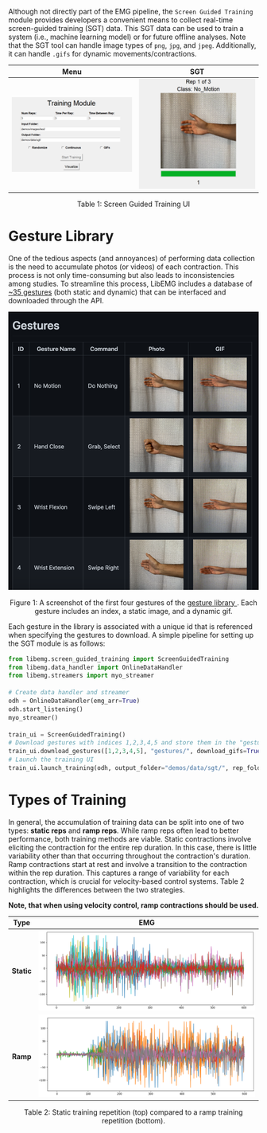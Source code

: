 <style>
    table {
        width: 100%;
    }
</style>

Although not directly part of the EMG pipeline, the `Screen Guided Training` module provides developers a convenient means to collect real-time screen-guided training (SGT) data. This SGT data can be used to train a system (i.e., machine learning model) or for future offline analyses. Note that the SGT tool can handle image types of `png`, `jpg`, and `jpeg`. Additionally, it can handle `.gifs` for dynamic movements/contractions.

| <center>Menu</center>  | <center>SGT</center> |
| ------------- | ------------- |
| ![](menu.PNG) | ![](training.PNG) |
<center> <p> Table 1: Screen Guided Training UI</p> </center>


# Gesture Library
One of the tedious aspects (and annoyances) of performing data collection is the need to accumulate photos (or videos) of each contraction. This process is not only time-consuming but also leads to inconsistencies among studies. To streamline this process, LibEMG includes a database of [~35 gestures](https://github.com/libemg/LibEMGGestures) (both static and dynamic) that can be interfaced and downloaded through the API.

![](gesture_example.png)
<center> <p> Figure 1: A screenshot of the first four gestures of the <a href="https://github.com/libemg/LibEMGGestures"> gesture library </a>. Each gesture includes an index, a static image, and a dynamic gif. </p> </center>

Each gesture in the library is associated with a unique id that is referenced when specifying the gestures to download. A simple pipeline for setting up the SGT module is as follows: 

```Python
from libemg.screen_guided_training import ScreenGuidedTraining
from libemg.data_handler import OnlineDataHandler
from libemg.streamers import myo_streamer

# Create data handler and streamer 
odh = OnlineDataHandler(emg_arr=True)
odh.start_listening()
myo_streamer()

train_ui = ScreenGuidedTraining()
# Download gestures with indices 1,2,3,4,5 and store them in the "gestures/" folder
train_ui.download_gestures([1,2,3,4,5], "gestures/", download_gifs=True)
# Launch the training UI
train_ui.launch_training(odh, output_folder="demos/data/sgt/", rep_folder="demos/images/test/")
```

# Types of Training 
In general, the accumulation of training data can be split into one of two types: <b>static reps</b> and <b>ramp reps</b>. While ramp reps often lead to better performance, both training methods are viable. Static contractions involve eliciting the contraction for the entire rep duration. In this case, there is little variability other than that occurring throughout the contraction's duration. Ramp contractions start at rest and involve a transition to the contraction within the rep duration. This captures a range of variability for each contraction, which is crucial for velocity-based control systems. Table 2 highlights the differences between the two strategies. 

**Note, that when using velocity control, ramp contractions should be used.**

| <center>Type</center>  | <center>EMG</center> |
| ------------- | ------------- |
|  <center><b>Static</b></center> | ![](static.png) |
|  <center><b>Ramp</b></center> | ![](ramp.png) |
<center> <p> Table 2: Static training repetition (top) compared to a ramp training repetition (bottom). </p> </center>